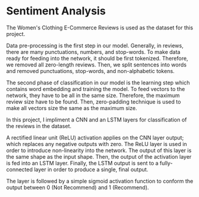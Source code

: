 # Sentiment Analysis

The Women's Clothing E-Commerce Reviews is used as the dataset for this project. 

Data pre-processing is the first step in our model. Generally, in reviews, there are many punctuations, numbers, and stop-words. To make data ready for feeding into the network, it should be first tokenized. Therefore, we removed all zero-length reviews. Then, we split sentences into words and removed punctuations, stop-words, and non-alphabetic tokens.

The second phase of classification in our model is the learning step which contains word embedding and training the model.
To feed vectors to the network, they have to be all in the same size. Therefore, the maximum review size have to be found. Then, zero-padding technique is used to make all vectors size the same as the maximum size.

In this project, I impliment a CNN and an LSTM layers for classification of the reviews in the dataset. 

A rectified linear unit (ReLU) activation applies on the CNN layer output; which replaces any negative outputs with zero. The ReLU layer is used in order to introduce non-linearity into the network. The output of this layer is the same shape as the input shape. Then, the output of the activation layer is fed into an LSTM layer. Finally, the LSTM output is sent to a fully-connected layer in order to produce a single, final output. 

The layer is followed by a simple sigmoid activation function to conform the output between 0 (Not Recommend) and 1 (Recommend).
